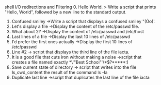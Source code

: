 shell I/O redirections and Filtering
0. Hello World. > Write a script that prints "Hello, World", followed by a new line to the standard output.
1. Confused smiley ->Write a script that displays a confused smiley "(Ôo)'.
2. Let's display a file ->Display the content of the /etc/passwd file.
3. What about 2? ->Display the content of /etc/passwd and /etc/host
4. Last lines of a file ->Display the last 10 lines of /etc/passwd
5. I'd prefer the first ones actually ->Display the first 10 lines of /etc/passwd
6. Line #2 -> script that displays the third line of the file iacta.
7. It is a good file that cuts iron without making a noise ->script that creates a file named exactly \*\\'"Best School"\'\\*$\?\*\*\*\*\*:)
8. Save current state of directory -> script that writes into the file ls_cwd_content the result of the command ls -la
9. Duplicate last line ->script that duplicates the last line of the file iacta
